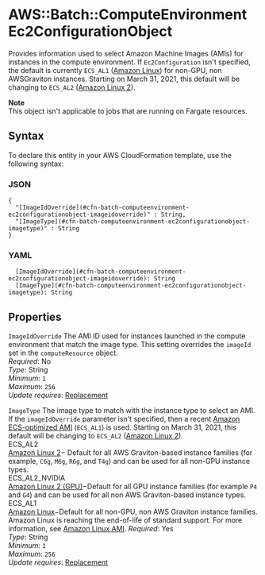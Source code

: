 # AWS::Batch::ComputeEnvironment Ec2ConfigurationObject<a name="aws-properties-batch-computeenvironment-ec2configurationobject"></a>

Provides information used to select Amazon Machine Images \(AMIs\) for instances in the compute environment\. If `Ec2Configuration` isn't specified, the default is currently `ECS_AL1` \([Amazon Linux](https://docs.aws.amazon.com/AmazonECS/latest/developerguide/ecs-optimized_AMI.html#alami)\) for non\-GPU, non AWSGraviton instances\. Starting on March 31, 2021, this default will be changing to `ECS_AL2` \([Amazon Linux 2](https://docs.aws.amazon.com/AmazonECS/latest/developerguide/ecs-optimized_AMI.html#al2ami)\)\.

**Note**  
This object isn't applicable to jobs that are running on Fargate resources\.

## Syntax<a name="aws-properties-batch-computeenvironment-ec2configurationobject-syntax"></a>

To declare this entity in your AWS CloudFormation template, use the following syntax:

### JSON<a name="aws-properties-batch-computeenvironment-ec2configurationobject-syntax.json"></a>

```
{
  "[ImageIdOverride](#cfn-batch-computeenvironment-ec2configurationobject-imageidoverride)" : String,
  "[ImageType](#cfn-batch-computeenvironment-ec2configurationobject-imagetype)" : String
}
```

### YAML<a name="aws-properties-batch-computeenvironment-ec2configurationobject-syntax.yaml"></a>

```
  [ImageIdOverride](#cfn-batch-computeenvironment-ec2configurationobject-imageidoverride): String
  [ImageType](#cfn-batch-computeenvironment-ec2configurationobject-imagetype): String
```

## Properties<a name="aws-properties-batch-computeenvironment-ec2configurationobject-properties"></a>

`ImageIdOverride`  <a name="cfn-batch-computeenvironment-ec2configurationobject-imageidoverride"></a>
The AMI ID used for instances launched in the compute environment that match the image type\. This setting overrides the `imageId` set in the `computeResource` object\.  
*Required*: No  
*Type*: String  
*Minimum*: `1`  
*Maximum*: `256`  
*Update requires*: [Replacement](https://docs.aws.amazon.com/AWSCloudFormation/latest/UserGuide/using-cfn-updating-stacks-update-behaviors.html#update-replacement)

`ImageType`  <a name="cfn-batch-computeenvironment-ec2configurationobject-imagetype"></a>
The image type to match with the instance type to select an AMI\. If the `imageIdOverride` parameter isn't specified, then a recent [Amazon ECS\-optimized AMI](https://docs.aws.amazon.com/AmazonECS/latest/developerguide/ecs-optimized_AMI.html) \(`ECS_AL1`\) is used\. Starting on March 31, 2021, this default will be changing to `ECS_AL2` \([Amazon Linux 2](https://docs.aws.amazon.com/AmazonECS/latest/developerguide/ecs-optimized_AMI.html#al2ami)\)\.    
ECS\_AL2  
 [Amazon Linux 2](https://docs.aws.amazon.com/AmazonECS/latest/developerguide/ecs-optimized_AMI.html#al2ami)− Default for all AWS Graviton\-based instance families \(for example, `C6g`, `M6g`, `R6g`, and `T4g`\) and can be used for all non\-GPU instance types\.  
ECS\_AL2\_NVIDIA  
 [Amazon Linux 2 \(GPU\)](https://docs.aws.amazon.com/AmazonECS/latest/developerguide/ecs-optimized_AMI.html#gpuami)−Default for all GPU instance families \(for example `P4` and `G4`\) and can be used for all non AWS Graviton\-based instance types\.  
ECS\_AL1  
 [Amazon Linux](https://docs.aws.amazon.com/AmazonECS/latest/developerguide/ecs-optimized_AMI.html#alami)−Default for all non\-GPU, non AWS Graviton instance families\. Amazon Linux is reaching the end\-of\-life of standard support\. For more information, see [Amazon Linux AMI](http://aws.amazon.com/amazon-linux-ami/)\.
*Required*: Yes  
*Type*: String  
*Minimum*: `1`  
*Maximum*: `256`  
*Update requires*: [Replacement](https://docs.aws.amazon.com/AWSCloudFormation/latest/UserGuide/using-cfn-updating-stacks-update-behaviors.html#update-replacement)